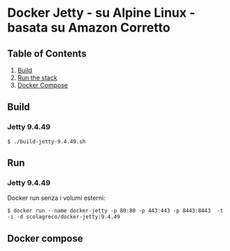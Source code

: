 # Docker Jetty - su Alpine Linux - basata su Amazon Corretto

## Table of Contents
1. [Build](#build)
2. [Run the stack](#run-the-stack)
3. [Docker Compose](#docker-compose)

## Build

### Jetty 9.4.49

	$ ./build-jetty-9.4.49.sh


## Run

### Jetty 9.4.49

Docker run senza i volumi esterni:

	$ docker run --name docker-jetty -p 80:80 -p 443:443 -p 8443:8443  -t -i -d scolagreco/docker-jetty:9.4.49


## Docker compose

